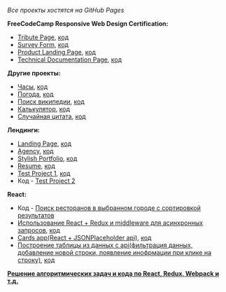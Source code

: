 *Все проекты хостятся на GitHub Pages*

**FreeCodeCamp Responsive Web Design Certification:**
* [Tribute Page](https://bpedley.github.io/FCC/Tribute%20page/), [код](https://github.com/Bpedley/Bpedley.github.io/tree/master/FCC/Tribute%20page)
* [Survey Form](https://bpedley.github.io//FCC/Survey%20page/), [код](https://github.com/Bpedley/Bpedley.github.io/tree/master/FCC/Survey%20page)
* [Product Landing Page](https://bpedley.github.io//FCC/Product%20page/), [код](https://github.com/Bpedley/Bpedley.github.io/tree/master/FCC/Product%20page)
* [Technical Documentation Page](https://bpedley.github.io/FCC/Documentation%20page/index.html), [код](https://github.com/Bpedley/Bpedley.github.io/tree/master/FCC/Documentation%20page)

**Другие проекты:**
* [Часы](https://bpedley.github.io/Other%20projects/Clocks-JS/), [код](https://github.com/Bpedley/Bpedley.github.io/tree/master/Other%20projects/Clocks-JS)
* [Погода](https://bpedley.github.io/Other%20projects/Weather%20app/), [код](https://github.com/Bpedley/Bpedley.github.io/tree/master/Other%20projects/Weather%20app)
* [Поиск википедии](https://bpedley.github.io/Other%20projects/Wikipedia/), [код](https://github.com/Bpedley/Bpedley.github.io/tree/master/Other%20projects/Wikipedia)
* [Калькулятор](https://bpedley.github.io/Other%20projects/Calculator/), [код](https://github.com/Bpedley/Bpedley.github.io/tree/master/Other%20projects/Calculator)
* [Случайная цитата](https://bpedley.github.io/Other%20projects/Random%20quote/), [код](https://github.com/Bpedley/Bpedley.github.io/tree/master/Other%20projects/Random%20quote)

**Лендинги:**
* [Landing Page](https://bpedley.github.io/Pages%20from%20templates/1/), [код](https://github.com/Bpedley/Bpedley.github.io/tree/master/Pages%20from%20templates/1)
* [Agency](https://bpedley.github.io/Pages%20from%20templates/2/), [код](https://github.com/Bpedley/Bpedley.github.io/tree/master/Pages%20from%20templates/2)
* [Stylish Portfolio](https://bpedley.github.io/Pages%20from%20templates/3/), [код](https://github.com/Bpedley/Bpedley.github.io/tree/master/Pages%20from%20templates/3)
* [Resume](https://bpedley.github.io/Pages%20from%20templates/4/), [код](https://github.com/Bpedley/Bpedley.github.io/tree/master/Pages%20from%20templates/4)
* [Test Project 1](https://bpedley.github.io/Test/), [код](https://github.com/Bpedley/Bpedley.github.io/tree/master/Test)
* Код - [Test Project 2](https://github.com/Bpedley/Test)

**React:**
* Код - [Поиск ресторанов в выбранном городе с сортировкой результатов](https://github.com/Bpedley/Bpedley.github.io/tree/master/ravenous)
* [Использование React + Redux и middleware для асинхронных запросов](https://bpedley.github.io/Redux-use-examples/), [код](https://github.com/Bpedley/Redux-use-examples)
* [Cards app(React + JSONPlaceholder api)](https://bpedley.github.io/jsonplaceholder-api-cards/), [код](https://github.com/Bpedley/jsonplaceholder-api-cards)
* [Построение таблицы из данных с api(фильтрация данных, добавление новой строки, появление инофрмации при клике на строку)](https://bpedley.github.io/frontend-javascript-test/), [код](https://github.com/Bpedley/frontend-javascript-test)

**[Решение алгоритмических задач и кода по React, Redux, Webpack и т.д.](https://github.com/Bpedley/JS-exercises)**

